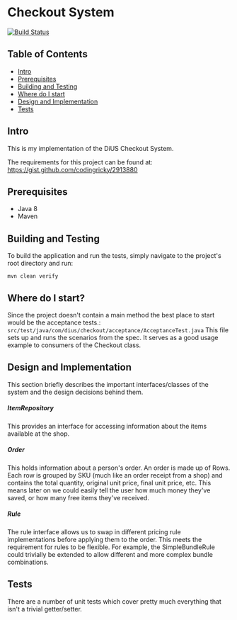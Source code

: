 Checkout System
=======================

[![Build Status](https://travis-ci.org/bratzelk/Checkout.svg?branch=master)](https://travis-ci.org/bratzelk/Checkout)

Table of Contents
-----------------

- [Intro](#intro)
- [Prerequisites](#prerequisites)
- [Building and Testing](#building-and-testing)
- [Where do I start](#where-do-i-start)
- [Design and Implementation](#design-and-implementation)
- [Tests](#tests)

Intro
-------------

This is my implementation of the DiUS Checkout System.

The requirements for this project can be found at: https://gist.github.com/codingricky/2913880

Prerequisites
-------------

- Java 8
- Maven

Building and Testing
---------------

To build the application and run the tests, simply navigate to the project's root directory and run:

```
mvn clean verify
```

Where do I start?
---------------
Since the project doesn't contain a main method the best place to start would be the acceptance tests.: ```src/test/java/com/dius/checkout/acceptance/AcceptanceTest.java```
This file sets up and runs the scenarios from the spec. It serves as a good usage example to consumers of the Checkout class.


Design and Implementation
---------------
This section briefly describes the important interfaces/classes of the system and the design decisions behind them.


##### ItemRepository
   This provides an interface for accessing information about the items available at the shop.
   
##### Order
   This holds information about a person's order. An order is made up of Rows. Each row is grouped by SKU (much like an order receipt from a shop) and contains the total quantity, original unit price, final unit price, etc. This means later on we could easily tell the user how much money they've saved, or how many free items they've received.
   
##### Rule
   The rule interface allows us to swap in different pricing rule implementations before applying them to the order. This meets the requirement for rules to be flexible. For example, the SimpleBundleRule could trivially be extended to allow different and more complex bundle combinations.

Tests
---------------
There are a number of unit tests which cover pretty much everything that isn't a trivial getter/setter. 

